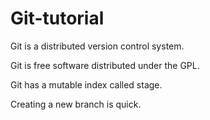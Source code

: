 # Git-tutorial

Git is a distributed version control system.

Git is free software distributed under the GPL.

Git has a mutable index called stage.

Creating a new branch is quick.
